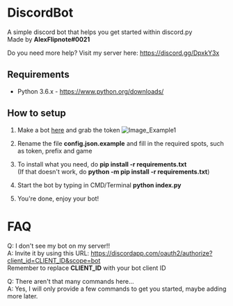 # DiscordBot
A simple discord bot that helps you get started within discord.py<br>
Made by **AlexFlipnote#0021**

Do you need more help? Visit my server here: https://discord.gg/DpxkY3x

## Requirements
- Python 3.6.x - https://www.python.org/downloads/

## How to setup
1. Make a bot [here](https://discordapp.com/developers/applications/me) and grab the token
![Image_Example1](https://i.alexflipnote.xyz/0c8788.png)

2. Rename the file **config.json.example** and fill in the required spots, such as token, prefix and game

3. To install what you need, do **pip install -r requirements.txt**<br>(If that doesn't work, do **python -m pip install -r requirements.txt**)

4. Start the bot by typing in CMD/Terminal **python index.py**

5. You're done, enjoy your bot!

# FAQ
Q: I don't see my bot on my server!!<br>
A: Invite it by using this URL: https://discordapp.com/oauth2/authorize?client_id=CLIENT_ID&scope=bot<br>
Remember to replace **CLIENT_ID** with your bot client ID

Q: There aren't that many commands here...<br>
A: Yes, I will only provide a few commands to get you started, maybe adding more later.
